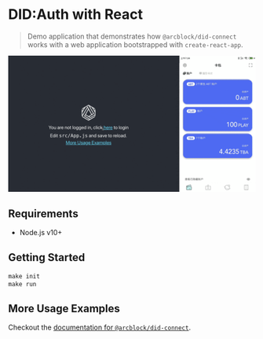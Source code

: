 # DID:Auth with React

> Demo application that demonstrates how `@arcblock/did-connect` works with a web application bootstrapped with `create-react-app`.

![](./login.gif)

## Requirements

- Node.js v10+

## Getting Started

```shell
make init
make run
```

## More Usage Examples

Checkout the [documentation for `@arcblock/did-connect`](https://arcblock.github.io/ux/?path=/docs/connect-introduction--page).
